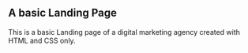 ## A basic Landing Page

This is a basic Landing page of a digital marketing agency created with HTML and CSS only.


